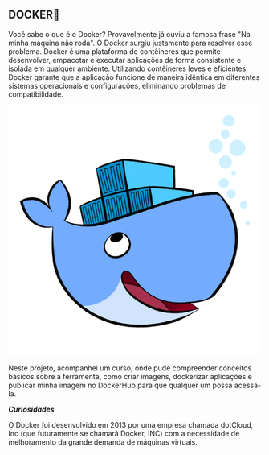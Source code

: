 ## DOCKER🐳

Você sabe o que é o Docker? 
Provavelmente já ouviu a famosa frase "Na minha máquina não roda". O Docker surgiu justamente para resolver esse problema.
Docker é uma plataforma de contêineres que permite desenvolver, empacotar e executar aplicações de forma consistente e isolada em qualquer ambiente. Utilizando contêineres leves e eficientes, Docker garante que a aplicação funcione de maneira idêntica em diferentes sistemas operacionais e configurações, eliminando problemas de compatibilidade.

<img src="/mascote-docker.webp" alt="Mascote docker- baleia azul">

Neste projeto, acompanhei um curso, onde pude compreender conceitos básicos sobre a ferramenta, como criar imagens, dockerizar aplicações e publicar minha imagem no DockerHub para que qualquer um possa acessa-la. 

***Curiosidades***

O Docker foi desenvolvido em 2013 por uma empresa chamada dotCloud, Inc (que futuramente se chamará Docker, INC) com a necessidade de melhoramento da grande demanda de máquinas virtuais.